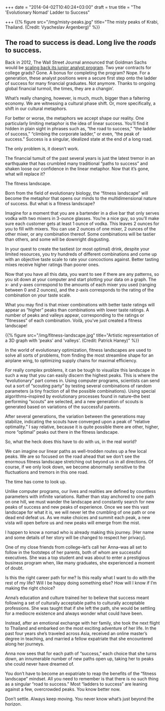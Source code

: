 +++
date = "2014-04-02T10:40:24+03:00"
draft = true
title = "The 'Evolutionary Nomad' Ladder to Success"

+++
{{% figure src="/img/misty-peaks.jpg" title="The misty peaks of Krabi, Thailand. (Credit: Vyacheslav Argenberg)" %}}

## The road to success is dead. Long live the *roads* to success.

Back in 2012, The Wall Street Journal announced that Goldman Sachs would be [scaling back its junior analyst program](http://online.wsj.com/news/articles/SB10000872396390443524904577649830558256586). Two year contracts for college grads? Gone. A bonus for completing the program? Nope. For a generation, these analyst positions were a secure first step onto the ladder of success for many financial graduates. Not anymore. Thanks to ongoing global financial turmoil, the times, they are a changin’.

What’s really changing, however, is much, much, bigger than a faltering economy. We are witnessing a cultural phase shift. Or, more specifically, a shift in our cultural metaphors.

For better or worse, the metaphors we accept shape our reality. One particularly limiting metaphor is the idea of linear success. You’ll find it hidden in plain sight in phrases such as, “the road to success,” “the ladder of success,” “climbing the corporate ladder,” or even, “the peak of success.” Success is a singular, idealized state at the end of a long road.

The only problem is, it doesn’t work.

The financial tumult of the past several years is just the latest tremor in an earthquake that has crumbled many traditional “paths to success” and shaken loose our confidence in the linear metaphor. Now that it’s gone, what will replace it?

The fitness landscape.

Born from the field of evolutionary biology, the “fitness landscape” will become the metaphor that opens our minds to the multidimensional nature of success. But what is a fitness landscape?

Imagine for a moment that you are a bartender in a dive bar that only serves vodka with two mixers in 3-ounce glasses. You’re a nice guy, so you’ll make sure each customer gets at least 1 ounce of vodka. This leaves 2 ounces for you to fill with mixers. You can use 2 ounces of one mixer, 2 ounces of the other mixer, or any combination thereof. Some combinations will be tastier than others, and some will be downright disgusting.

In your quest to create the tastiest (or most optimal) drink, despite your limited resources, you try hundreds of different combinations and come up with an objective taste scale to rate your concoctions against. Better tasting mixes receive higher ratings than poorer ones.

Now that you have all this data, you want to see if there are any patterns, so you sit down at your computer and start plotting your data on a graph. The x- and y-axes correspond to the amounts of each mixer you used (ranging between 0 and 2 ounces), and the z-axis corresponds to the rating of the combination on your taste scale.

What you may find is that mixer combinations with better taste ratings will appear as “higher” peaks than combinations with lower taste ratings. A number of peaks and valleys appear, corresponding to the ratings or “fitnesses” of each combination. Voilà, you’ve just created a fitness landscape!

{{% figure src="/img/fitness-landscape.jpg" title="Artistic representation of a 3D graph with 'peaks' and 'valleys'. (Credit: Patrick Haney)" %}}

In the world of evolutionary optimization, fitness landscapes are used to solve all sorts of problems, from finding the most streamline shape for an airplane wing, to optimizing supply chains for maximal efficiency.

For really complex problems, it can be tough to visualize this landscape in such a way that you can easily discern the highest peaks. This is where the “evolutionary” part comes in. Using computer programs, scientists can send out a sort of “scouting party” by testing several combinations of random parameters (a tiny fraction of all the possible combinations). Using special algorithms–inspired by evolutionary processes found in nature–the best performing “scouts” are selected, and a new generation of scouts is generated based on variations of the successful parents.

After several generations, the variation between the generations may stabilize, indicating the scouts have converged upon a peak of “relative optimality.” I say relative, because it is quite possible there are other, higher, more “optimal” peaks out there in the fitness landscape.

So, what the heck does this have to do with us, in the real world?

We can imagine our linear paths as well-trodden routes up a few local peaks. We are so focused on the road ahead that we don’t see the enormous fitness landscape stretching out beyond us in all directions. Of course, if we only look down, we become abnormally sensitive to the fluctuations and tremors in this one road.

The time has come to look up.

Unlike computer programs, our lives and realities are defined by countless parameters with infinite variations. Rather than stay anchored to one path on one hill, we must wander the landscape and constantly search for new peaks of success and new peaks of experience. Once we see this vast landscape for what it is, we will never let the crumbling of one path or one dead end defeat us. As we make choices and summit each peak, a new vista will open before us and new peaks will emerge from the mist.

I happen to know a nomad who is already making this journey. [Her name and some details of her story will be changed to respect her privacy].

One of my close friends from college–let’s call her Anna–was all set to follow in the footsteps of her parents, both of whom are successful executives. She was a top student and was about to enter a prestigious business program when, like many graduates, she experienced a moment of doubt.

Is this the right career path for me? Is this really what I want to do with the rest of my life? Will I be happy doing something else? How will I know if I’m making the right choice?

Anna’s education and culture trained her to believe that success meant following a set of culturally acceptable paths to culturally acceptable professions. She was taught that if she left the path, she would be settling for a mediocre existence and always wonder what could have been.

Instead, after an emotional exchange with her family, she took the next flight to Thailand and embarked on the most exciting adventure of her life. In the past four years she’s traveled across Asia, received an online master’s degree in teaching, and married a fellow expatriate that she encountered along her journeys.

Anna now sees that for each path of “success,” each choice that she turns down, an innumerable number of new paths open up, taking her to peaks she could never have dreamed of.

You don’t have to become an expatriate to reap the benefits of the “fitness landscape” mindset. All you need to remember is that there is no such thing as a singular “road to success.” Most “ladders to success” are leaning against a few, overcrowded peaks. You know better now.

Don’t settle. Always keep moving. You never know what’s just beyond the horizon.

